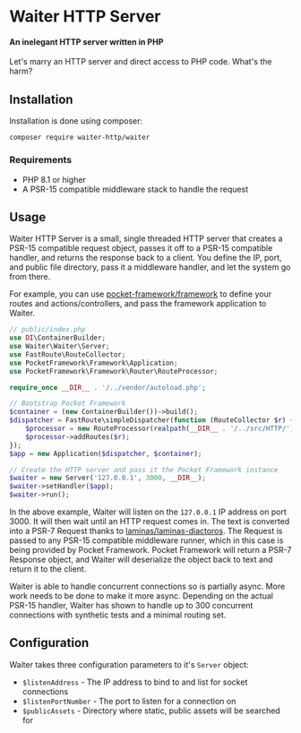 # Waiter HTTP Server
#### An inelegant HTTP server written in PHP

Let's marry an HTTP server and direct access to PHP code. What's the harm?

## Installation

Installation is done using composer:

```console
composer require waiter-http/waiter
```

### Requirements
- PHP 8.1 or higher
- A PSR-15 compatible middleware stack to handle the request

## Usage
Waiter HTTP Server is a small, single threaded HTTP server that creates a 
PSR-15 compatible request object, passes it off to a PSR-15 compatible handler,
and returns the response back to a client. You define the IP, port, and public
file directory, pass it a middleware handler, and let the system go from there.

For example, you can use [pocket-framework/framework](https://github.com/dragonmantank/pocket-framework)
to define your routes and actions/controllers, and pass the framework application
to Waiter.

```php
// public/index.php
use DI\ContainerBuilder;
use Waiter\Waiter\Server;
use FastRoute\RouteCollector;
use PocketFramework\Framework\Application;
use PocketFramework\Framework\Router\RouteProcessor;

require_once __DIR__ . '/../vendor/autoload.php';

// Bootstrap Pocket Framework
$container = (new ContainerBuilder())->build();
$dispatcher = FastRoute\simpleDispatcher(function (RouteCollector $r) {
    $processor = new RouteProcessor(realpath(__DIR__ . '/../src/HTTP/'), 'Dragonmantank\\MyApp\\HTTP\\');
    $processor->addRoutes($r);
});
$app = new Application($dispatcher, $container);

// Create the HTTP server and pass it the Pocket Framework instance
$waiter = new Server('127.0.0.1', 3000, __DIR__);
$waiter->setHandler($app);
$waiter->run();
```

In the above example, Waiter will listen on the `127.0.0.1` IP address on port
3000. It will then wait until an HTTP request comes in. The text is converted
into a PSR-7 Request thanks to [laminas/laminas-diactoros](https://github.com/laminas/laminas-diactoros).
The Request is passed to any PSR-15 compatible middleware runner, which in this
case is being provided by Pocket Framework. Pocket Framework will return a PSR-7
Response object, and Waiter will deserialize the object back to text and return
it to the client.

Waiter is able to handle concurrent connections so is partially async. More
work needs to be done to make it more async. Depending on the actual PSR-15
handler, Waiter has shown to handle up to 300 concurrent connections with
synthetic tests and a minimal routing set.

## Configuration
Waiter takes three configuration parameters to it's `Server` object:

- `$listenAddress` - The IP address to bind to and list for socket connections
- `$listenPortNumber` - The port to listen for a connection on
- `$publicAssets` - Directory where static, public assets will be searched for